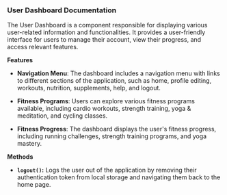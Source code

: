 ### User Dashboard Documentation

The User Dashboard is a component responsible for displaying various user-related information and functionalities. It provides a user-friendly interface for users to manage their account, view their progress, and access relevant features.

**Features**

- **Navigation Menu**: The dashboard includes a navigation menu with links to different sections of the application, such as home, profile editing, workouts, nutrition, supplements, help, and logout.

- **Fitness Programs**: Users can explore various fitness programs available, including cardio workouts, strength training, yoga & meditation, and cycling classes.

- **Fitness Progress**: The dashboard displays the user's fitness progress, including running challenges, strength training programs, and yoga mastery.

**Methods**

- **`logout()`:** Logs the user out of the application by removing their authentication token from local storage and navigating them back to the home page.
